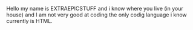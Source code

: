 Hello my name is EXTRAEPICSTUFF and i know where you live (in your house) and I am not very good at coding the only codig language i know currently is HTML.

<!---
EXTRAEPICSTUFF/EXTRAEPICSTUFF is a ✨ special ✨ repository because its `README.md` (this file) appears on your GitHub profile.
You can click the Preview link to take a look at your changes.
--->
